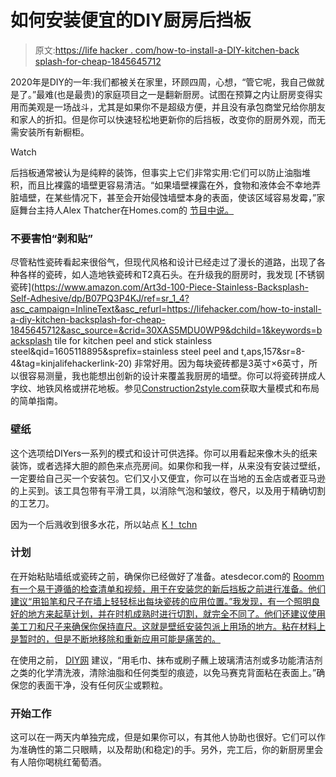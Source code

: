 # 如何安装便宜的DIY厨房后挡板

> 原文:[https://life hacker . com/how-to-install-a-DIY-kitchen-back splash-for-cheap-1845645712](https://lifehacker.com/how-to-install-a-diy-kitchen-backsplash-for-cheap-1845645712)

2020年是DIY的一年:我们都被关在家里，环顾四周，心想，“管它呢，我自己做就是了。”最难(也是最贵)的家庭项目之一是翻新厨房。试图在预算之内让厨房变得实用而美观是一场战斗，尤其是如果你不是超级方便，并且没有承包商堂兄给你朋友和家人的折扣。但是你可以快速轻松地更新你的后挡板，改变你的厨房外观，而无需安装所有新橱柜。

Watch

后挡板通常被认为是纯粹的装饰，但事实上它们非常实用:它们可以防止油脂堆积，而且比裸露的墙壁更容易清洁。“如果墙壁裸露在外，食物和液体会不幸地弄脏墙壁，在某些情况下，甚至会开始侵蚀墙壁本身的表面，使该区域容易发霉，”家庭舞台主持人Alex Thatcher在Homes.com的 [节目中说。](https://www.homes.com/blog/2016/09/bathroomkitchen-essentials-value-benefits-backsplash/)

### 不要害怕“剥和贴”

尽管粘性瓷砖看起来很俗气，但现代风格和设计已经走过了漫长的道路，出现了各种各样的瓷砖，如人造地铁瓷砖和T2真石头。在升级我的厨房时，我发现 [不锈钢瓷砖](https://www.amazon.com/Art3d-100-Piece-Stainless-Backsplash-Self-Adhesive/dp/B07PQ3P4KJ/ref=sr_1_4?asc_campaign=InlineText&asc_refurl=https://lifehacker.com/how-to-install-a-diy-kitchen-backsplash-for-cheap-1845645712&asc_source=&crid=30XAS5MDU0WP9&dchild=1&keywords=backsplash tile for kitchen peel and stick stainless steel&qid=1605118895&sprefix=stainless steel peel and t,aps,157&sr=8-4&tag=kinjalifehackerlink-20) 非常好用。因为每块瓷砖都是3英寸×6英寸，所以很容易测量，我也能想出创新的设计来覆盖我厨房的墙壁。你可以将瓷砖拼成人字纹、地铁风格或拼花地板。参见[Construction2style.com](https://construction2style.com/tutorials/subway-tile-pattern-ideas/)获取大量模式和布局的简单指南。

### 壁纸

这个选项给DIYers一系列的模式和设计可供选择。你可以用看起来像木头的纸来装饰，或者选择大胆的颜色来点亮房间。如果你和我一样，从来没有安装过壁纸，一定要给自己买一个安装包。它们又小又便宜，你可以在当地的五金店或者亚马逊的上买到。该工具包带有平滑工具，以消除气泡和皱纹，卷尺，以及用于精确切割的工艺刀。

因为一个后溅收到很多水花，所以站点 [K！ tchn](https://www.grundig.com/ktchnmag/blog/choosing-wallpaper-for-your-kitchen/)

### 计划

在开始粘贴墙纸或瓷砖之前，确保你已经做好了准备。atesdecor.com的 [Roomm 有一个易于遵循的检查清单和视频，用于在安装您的新后挡板之前进行准备。他们建议“用铅笔和尺子在墙上轻轻标出每块瓷砖的应用位置。”我发现，有一个照明良好的地方来起草计划，并在时机成熟时进行切割，就完全不同了。他们还建议使用美工刀和尺子来确保你保持直尺。这就是壁纸安装包派上用场的地方。粘在材料上是暂时的，但是不断地移除和重新应用可能是痛苦的。](https://roommatesdecor.com/pages/how-to-install-peel-and-stick-backsplashes)

在使用之前， [DIY网](https://www.diynetwork.com/how-to/skills-and-know-how/masonry-and-tiling/how-to-install-a-backsplash-in-a-box) 建议，“用毛巾、抹布或刷子蘸上玻璃清洁剂或多功能清洁剂之类的化学清洗液，清除油脂和任何类型的痕迹，以免马赛克背面粘在表面上。”确保您的表面干净，没有任何灰尘或颗粒。

### 开始工作

这可以在一两天内单独完成，但是如果你可以，有其他人协助也很好。它们可以作为准确性的第二只眼睛，以及帮助(和稳定)的手。另外，完工后，你的新厨房里会有人陪你喝桃红葡萄酒。